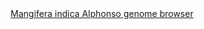 <div id="Mangifera_indica_Alphonso_genome_browser" align="center">
  <a href="https://ink-blot.github.io/?sessionURL=blob:zZVrb7M2FID_yuRPm0QIkBBCviXN_X5PmlevIgMGnBibYANJqv73uVnzTtOqtZ12qYQQmGPOOX4ewxPIUMIxo6AGDFU3VRMogIcsX8AoJmgMI8RBzYeEIwUkyEcJoi4CtSfgQy7gaj6UE0MhYl4rFj3oFwJEWYRdrvKSCuMCZ6kIkQwtGCqM4JVRmHPVZZEMFrAISRwyylkRui7ivKAVY0SDfQ7l6f5sf3sl2kcpEfiWdS.LkIV5qg9ltZh66PxOIR_JHFjd0nFkxDvzPKPVlr4Sj5cFZG2ncV27m8MkH54e5t50O.h3fI6XGWqWiV0PcUXrRd1xkCZxkQ4fxaRe71ilIznAfk_bwet45fnHsFXZNhNCMq0qUvFAvXY_pV5eafQOm9Pu3Mp3kUvGXDaEwbMCCHNTuezADRPdqpmKVi0rZdMuvFyZim3asu2EYVD79l0BIoHuUUZ_ewLiEks2gKNTesOkAJZ4KAG1gq1plm7bhlm2yppt68_KE0gT8g_DiyCVNPAeeVjsPSZUzhIhOQW.X1KDq6zHx.TGTiZ.P_gLkc0uw3pDrI1SedZe9HaLFFlTPAiCZsy7j86pYs1GtE6r6emoxWeqJT23O5gmMHAJDVE0jFXhYNnRh1v3WRJBIUNfhuT9K1lIKRNQvOxXBYQIB6GMsTQFuIwwyRkkgfOzpvwkD93UfpFBGebYwQSLy0amZDmolQyzUtZ_qFH6d1T4sXsX83nVqOp2tbTX9xK_kJ8Qb89pzFXZjZq5_p_M.PTcLyRKPoE.sa5R0J4abhKNtpNgmlVgnYyzB9R0ohC7_jKejU3e2Tysrtq8urFGjebo3JgPFm7u_VGUz6_i3Rs58rs2GUwwpOJNHXTLtoy_EOhVk_L_oskLWPK3RXlr9hdSpT9rHeaTru33Sjarp9uVrc3d64wu.bibOcEKty5V2n2s8HXrcOwk_Wx8Oqfndn9Jho6xbrQ_pcqbK_l5WfSyVrHet8X8D21RHRh9QIvXsC_E39GP65TtrtuhSzN_0J633Ga8OXqsMzqeegaKFqWls1ti69zMo9FugrTQsmbLJsn9i.d0A9nRe_zva3MH_dvt_WdCcEAjdEP9yq3y_P35Vw--">Mangifera indica Alphonso genome browser</a>
</div>
